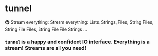 # tunnel
🚇 Stream everything: Stream everything: Lists, Strings, Files, String Files, String File Files, String File File Strings ...

### `tunnel` is a happy and confident IO interface. Everything is a stream! Streams are all you need! 
